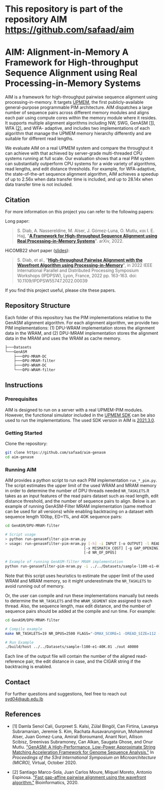 # This repository is part of the repository AIM https://github.com/safaad/aim 

# AIM: Alignment-in-Memory A Framework for High-throughput Sequence Alignment using Real Processing-in-Memory Systems
AIM is a framework for high-throughput pairwise sequence alignment
using processing-in-memory. It targets [UPMEM](https://www.upmem.com/), the first publicly-available
general-purpose programmable PIM architecture. AIM dispatches a large number
of sequence pairs across different memory modules and aligns each pair
using compute cores within the memory module where it resides. It supports multiple alignment algorithms including NW, SWG, GenASM [[1](#myfootnote1)], WFA [[2](#myfootnote2)], and WFA-
adaptive, and includes two implementations of each algorithm that
manage the UPMEM memory hierarchy differently and are suitable
for different read lengths.

We evaluate AIM on a real UPMEM system and compare the throughput it can achieve with that achieved by server-grade multi-threaded CPU systems running at full scale.
Our evaluation shows that a real PIM system can substantially outperform CPU systems for a wide variety of algorithms, read lengths, and edit distance thresholds. For example, for WFA-adaptive, the state-of-the-art sequence alignment algorithm, AIM achieves a speedup of up to 2.56x when data transfer time is included, and up to 28.14x when data transfer time is not included.

## Citation
For more information on this project you can refer to the following papers:

Long paper:
> S. Diab, A. Nassereldine, M. Alser, J. Gómez-Luna, O. Mutlu, και I. E. Hajj, "**[A Framework for High-throughput Sequence Alignment using Real Processing-in-Memory Systems](https://arxiv.org/abs/2208.01243)**". arXiv, 2022.


HiCOMB22 short paper ([slides](https://people.inf.ethz.ch/omutlu/pub/WFA-PairwiseAlignment-in-PIM_hicomb22-GPU-hicomb22-talk)):

> S. Diab, et al., "**[High-throughput Pairwise Alignment with the Wavefront Algorithm using Processing-in-Memory](https://www.computer.org/csdl/proceedings-article/ipdpsw/2022/974700a163/1Fu98na0V3y)**", in 2022 IEEE International Parallel and Distributed Processing Symposium Workshops (IPDPSW), Lyon, France, 2022 pp. 163-163. doi: 10.1109/IPDPSW55747.2022.00039

If you find this project useful, please cite these papers.
## Repository Structure
Each folder of this repository has the PIM implementations relative to the GenASM alignment algorithm. For each alignment algorithm, we provide two PIM implementations: (1) DPU-WRAM implementation stores the alignment data in the WRAM, and (2) DPU-MRAM implementation stores the alignment data in the MRAM and uses the WRAM as cache memory.

```bash
├───Datasets
└───GenASM
    ├───DPU-MRAM-DC
    ├───DPU-MRAM-filter
    ├───DPU-WRAM-DC
    └───DPU-WRAM-filter
```
## Instructions

### Prerequisites
AIM is designed to run on a server with a real UPMEM-PIM modules. However, the functional simulator included in the [UPMEM SDK](https://sdk.upmem.com/) can be also used to run the implementations. The used SDK version in AIM is [2021.3.0](https://sdk.upmem.com/).

### Getting Started
Clone the repository:
```bash
git clone https://github.com/safaad/aim-genasm
cd aim-genasm
```
### Running AIM
AIM provides a python script to run each PIM implementation `run_*_pim.py`. The script estimates the upper limit of the used WRAM and MRAM memory in order to determine the number of DPU threads needed `NR_TASKLETS`.It takes as an input features of the read pairs dataset such as read length, edit distance threshold, and the number of sequence pairs to align. Below is an example of running GenASM-Filter MRAM implementation (same method can be used for all versions) while enabling backtracing on a dataset with sequence length 100bp, ED=1%, and 40K sequence pairs:
```bash
cd GenASM/DPU-MRAM-filter

# Script usage
> python run-genasmfilter-pim-mram.py
> usage: run-genasmfilter-pim-mram.py [-h] -i INPUT [-o OUTPUT] -l READ_LENGTH [-e ERROR] -n NUMBER_READS [-m MATCH_COST]
                                    [-x MISMATCH_COST] [-g GAP_OPENING] [-a GAP_EXTENDING] [-k MAX_EDIT] [-t NR_OF_TASKLETS]
                                    [-d NR_OF_DPUS]
                           
# Example of running GenASM-filter MRAM implementation
python run-genasmfilter-pim-mram.py -i ../../Datasets/sample-l100-e1-40K.01 -l 100 -e 0.01 -n 40000 -d 2500

```
Note that this script uses heuristics to estimate the upper limit of the used WRAM and MRAM memory, so it might underestimate the `NR_TASKLETS` to avoid running out of memory.


Or, the user can compile and run these implementations manually but needs to determine the `NR_TASKLETS` and the `WRAM_SEGMENT` size assigned to each thread. Also, the sequence length, max edit distance, and the number of sequence pairs should be added at the compile and run time. For example:
```bash
cd GenASM/DPU-MRAM-filter

# Compile example
make NR_TASKLETS=19 NR_DPUS=2500 FLAGS="-DMAX_SCORE=1 -DREAD_SIZE=112 -DWRAM_SEGMENT=2122"

# Run Example
./build/host ../../Datasets/sample-l100-e1-40K.01 ./out 40000
```
Each line of the output file will contain the number of the aligned read-reference pair, the edit distance in case, and the CIGAR string if the backtracing is enabled.

## Contact

For further questions and suggestions, feel free to reach out syd04@aub.edu.lb

## References
* <a name="myfootnote1">[1] </a> Damla Senol Cali, Gurpreet S. Kalsi, Zülal Bingöl, Can Firtina, Lavanya Subramanian, Jeremie S. Kim, Rachata Ausavarungnirun, Mohammed Alser, Juan Gomez-Luna, Amirali Boroumand, Anant Nori, Allison Scibisz, Sreenivas Subramoney, Can Alkan, Saugata Ghose, and Onur Mutlu.
["GenASM: A High-Performance, Low-Power Approximate String Matching Acceleration Framework for Genome Sequence Analysis."](https://people.inf.ethz.ch/omutlu/pub/GenASM-approximate-string-matching-framework-for-genome-analysis_micro20.pdf)
In _Proceedings of the 53rd International Symposium on Microarchitecture (MICRO),_ Virtual, October 2020.


* <a name="myfootnote2">[2] </a> Santiago Marco-Sola, Juan Carlos Moure, Miquel Moreto, Antonio Espinosa. ["Fast gap-affine pairwise alignment using the wavefront algorithm."](https://doi.org/10.1093/bioinformatics/btaa777) Bioinformatics, 2020.




